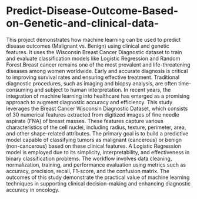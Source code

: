 # Predict-Disease-Outcome-Based-on-Genetic-and-clinical-data-
This project demonstrates how machine learning can be used to predict disease outcomes (Malignant vs. Benign) using clinical and genetic features. It uses the Wisconsin Breast Cancer Diagnostic dataset to train and evaluate classification models like Logistic Regression and Random Forest.Breast cancer remains one of the most prevalent and life-threatening diseases among women 
worldwide. Early and accurate diagnosis is critical to improving survival rates and ensuring 
effective treatment. Traditional diagnostic procedures, such as imaging and biopsy analysis, are 
often time-consuming and subject to human interpretation. In recent years, the integration of 
machine learning into healthcare has emerged as a promising approach to augment diagnostic 
accuracy and efficiency. 
This study leverages the Breast Cancer Wisconsin Diagnostic Dataset, which consists of 30 
numerical features extracted from digitized images of fine needle aspirate (FNA) of breast 
masses. These features capture various characteristics of the cell nuclei, including radius, texture, 
perimeter, area, and other shape-related attributes. The primary goal is to build a predictive 
model capable of classifying tumors as malignant (cancerous) or benign (non-cancerous) 
based on these clinical features. 
A Logistic Regression model is employed due to its simplicity, interpretability, and 
effectiveness in binary classification problems. The workflow involves data cleaning, 
normalization, training, and performance evaluation using metrics such as accuracy, precision, 
recall, F1-score, and the confusion matrix. The outcomes of this study demonstrate the practical 
value of machine learning techniques in supporting clinical decision-making and enhancing 
diagnostic accuracy in oncology.

